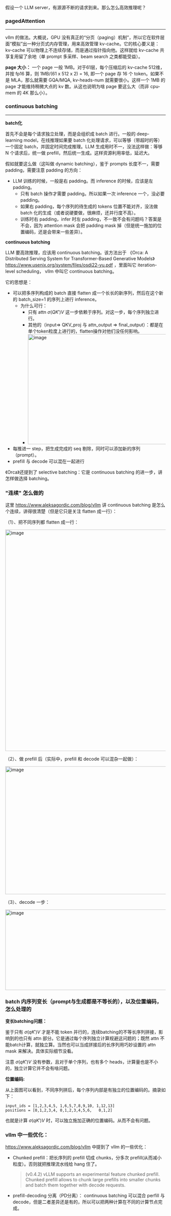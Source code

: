 假设一个 LLM server，有源源不断的请求到来。那么怎么高效推理呢？

### pagedAttention
----
vllm 的做法。大概说，GPU 没有真正的“分页（paging）机制”，所以它在软件层面“模拟”出一种分页式内存管理，用来高效管理 kv-cache。它的核心要义是：kv-cache 可以物理上不连续存储，而是通过指针指向他。这样就给 kv-cache 共享复用留了余地（单 prompt 多采样、beam search 之类都能受益）。

**page 大小：**
一个 page 一般 1MB。对于61层，每个压缩后的 kv-cache 512维，并按 fp16 算，则 1MB/(61 x 512 x 2) = 16, 即一个 page 存 16 个 token。如果不是 MLA，那么就需要 GQA/MQA, kv-heads-num 就需要很小。这样一个 1MB 的 page 才能维持稍微大点的 kv 数。从这也说明为啥 page 要这么大（而非 cpu-mem 的 4K 那么小）。

### continuous batching
----

**batch化**

首先不会是每个请求独立处理，而是会组织成 batch 进行。一般的 deep-learning model，在线推理如果要 batch 化处理请求，可以等够（带超时的等）一个固定 batch，并固定时间完成推理。LLM 生成用时不一，没法这样做：等够 N 个请求后，统一做 prefill，然后统一生成。这样资源利用率低，延迟大。

假如就要这么做（这叫做 dynamic batching），鉴于 prompts 长度不一，需要 padding，需要注意 padding 的方向：
- LLM 训练的时候，一般是右 padding。而 inference 的时候，应该是左 padding。
  - 只有 batch 操作才需要 padding。所以如果一次 inference 一个，没必要 padding。
  - 如果右 padding，每个序列的待生成的 tokens 位置不能对齐，没法做 batch 化的生成（或者说硬要做，很麻烦，还并行度不高）。
  - 训练时右 padding，infer 时左 padding，不一致不会有问题吗？答案是不会，因为 attention mask 会把 padding mask 掉（但是统一施加的位置编码，还是会带来一些差异）。

**continuous batching**

LLM 要高效推理，应该用 continuous batching。该方法出于 《Orca: A Distributed Serving System for Transformer-Based Generative Models》 https://www.usenix.org/system/files/osdi22-yu.pdf ，里面叫它 iteration-level scheduling， vllm 中叫它 continuous batching。

它的思想是：
- 可以把多序列构成的 batch 直接 flatten 成一个长长的新序列，然后在这个新的 batch_size=1 的序列上进行 inference。
  - 为什么可行：
    - 只有 attn $\sigma(QK')V$ 这一步依赖于序列。对这一步，每个序列独立进行。
    - 其他的（input=> QKV_proj 与 attn_output => final_output）：都是在单个token粒度上进行的，flatten操作对他们没任何影响。
    - <img width="556" height="346" alt="image" src="https://github.com/user-attachments/assets/cb82a5a9-2ceb-4bee-ab25-083dbcdf9cd8" />
- 每推进一 step，把生成完成的 seq 剔除，同时可以添加新的序列（prompt）。
- prefill 与 decode 可以混在一起进行

《Orca》还提到了 selective batching：它是 continuous batching 的进一步，讲怎样做选择 batching。

### "连续" 怎么做的

这里 https://www.aleksagordic.com/blog/vllm 讲 continuous batching 是怎么个连续，讲得很清楚（但是它只是关注 flatten 成一行）：

（1）、把不同序列都 flatten 成一行：

<img width="858" height="696" alt="image" src="https://github.com/user-attachments/assets/ca061784-b457-4422-b8d2-21a073a20d41" />

（2）、做 prefill 后（实际中，prefill 和 decode 可以混杂一起做）：

<img width="900" height="402" alt="image" src="https://github.com/user-attachments/assets/38f60e05-bc9e-4c1d-9d7c-7c1390526a81" />

（3）、decode 一步：

<img width="850" height="253" alt="image" src="https://github.com/user-attachments/assets/1ecd56e8-b09a-43ad-86c2-1aa5a88d1026" />

### batch 内序列变长（prompt与生成都是不等长的），以及位置编码，怎么处理的

**变长batching问题：**

鉴于只有 $\sigma(qK')V$ 才是不能 token 并行的，连续batching的不等长序列拼接，影响到的也只有 attn 部分。它是通过每个序列独立计算规避这问题的；既然 attn 不能batch计算，就独立算。当然也可以当成拼接后的长序列用巧妙设置的 attn mask 来解决。具体实际细节没看。

注意 $\sigma(qK')V$ 没有参数，且对于单个序列，也有多个 heads，计算量也是不小的，独立计算它并不会有啥问题。

**位置编码:**

从上面图可以看到，不同序列拼后，每个序列内部是有独立的位置编码的。摘录如下：

```
input_ids = [1,2,3,4,5, 1,6,5,7,8,9,10, 1,12,13]
positions = [0,1,2,3,4, 0,1,2,3,4,5,6,   0,1,2]
```

也就是计算 $\sigma(qK')V$ 时，可以独立施加正确的位置编码。从而不会有问题。

### vllm 中一些优化：

https://www.aleksagordic.com/blog/vllm 中提到了 vllm 的一些优化：

- Chunked prefill：把长序列的 prefill 切成 chunks，分多次 prefill(从而减小粒度）。否则就把推理流水线给 hang 住了。
  > (v0.4.2) vLLM supports an experimental feature chunked prefill. Chunked prefill allows to chunk large prefills into smaller chunks and batch them together with decode requests.
- prefill-decoding 分离（PD分离）： continuous batching 可以混合 perfill 与 decode，但是二者差异还是有的，所以可以把两种计算在不同的计算节点完成。

